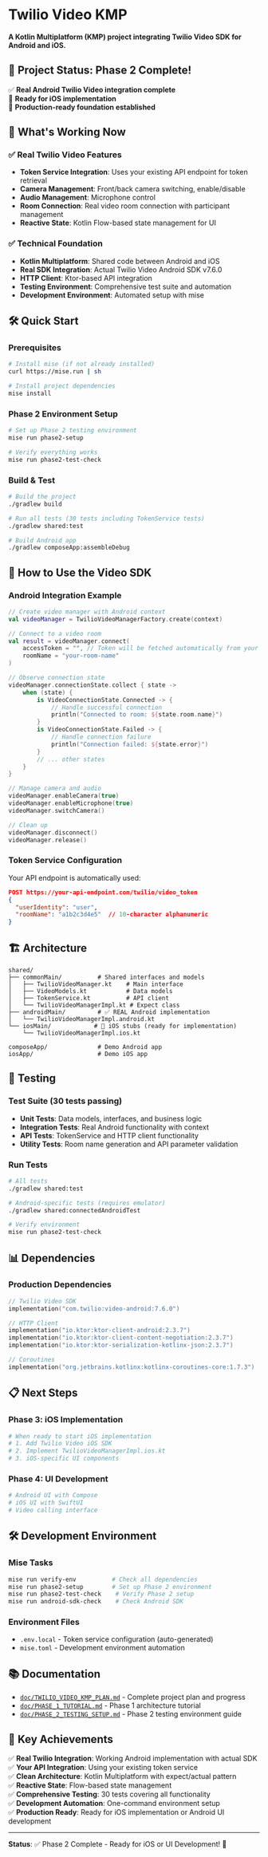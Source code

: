 # Twilio Video KMP

**A Kotlin Multiplatform (KMP) project integrating Twilio Video SDK for Android and iOS.**

## 🎯 **Project Status: Phase 2 Complete!**

✅ **Real Android Twilio Video integration complete**  
🔄 **Ready for iOS implementation**  
📱 **Production-ready foundation established**

## 🚀 **What's Working Now**

### ✅ Real Twilio Video Features
- **Token Service Integration**: Uses your existing API endpoint for token retrieval
- **Camera Management**: Front/back camera switching, enable/disable
- **Audio Management**: Microphone control
- **Room Connection**: Real video room connection with participant management
- **Reactive State**: Kotlin Flow-based state management for UI

### ✅ Technical Foundation
- **Kotlin Multiplatform**: Shared code between Android and iOS
- **Real SDK Integration**: Actual Twilio Video Android SDK v7.6.0
- **HTTP Client**: Ktor-based API integration
- **Testing Environment**: Comprehensive test suite and automation
- **Development Environment**: Automated setup with mise

## 🛠️ **Quick Start**

### Prerequisites
```bash
# Install mise (if not already installed)
curl https://mise.run | sh

# Install project dependencies
mise install
```

### Phase 2 Environment Setup
```bash
# Set up Phase 2 testing environment
mise run phase2-setup

# Verify everything works
mise run phase2-test-check
```

### Build & Test
```bash
# Build the project
./gradlew build

# Run all tests (30 tests including TokenService tests)
./gradlew shared:test

# Build Android app
./gradlew composeApp:assembleDebug
```

## 📱 **How to Use the Video SDK**

### Android Integration Example

```kotlin
// Create video manager with Android context
val videoManager = TwilioVideoManagerFactory.create(context)

// Connect to a video room
val result = videoManager.connect(
    accessToken = "", // Token will be fetched automatically from your API
    roomName = "your-room-name"
)

// Observe connection state
videoManager.connectionState.collect { state ->
    when (state) {
        is VideoConnectionState.Connected -> {
            // Handle successful connection
            println("Connected to room: ${state.room.name}")
        }
        is VideoConnectionState.Failed -> {
            // Handle connection failure
            println("Connection failed: ${state.error}")
        }
        // ... other states
    }
}

// Manage camera and audio
videoManager.enableCamera(true)
videoManager.enableMicrophone(true)
videoManager.switchCamera()

// Clean up
videoManager.disconnect()
videoManager.release()
```

### Token Service Configuration

Your API endpoint is automatically used:
```json
POST https://your-api-endpoint.com/twilio/video_token
{
  "userIdentity": "user",
  "roomName": "a1b2c3d4e5"  // 10-character alphanumeric
}
```

## 🏗️ **Architecture**

```
shared/
├── commonMain/          # Shared interfaces and models
│   ├── TwilioVideoManager.kt    # Main interface
│   ├── VideoModels.kt           # Data models
│   ├── TokenService.kt          # API client
│   └── TwilioVideoManagerImpl.kt # Expect class
├── androidMain/         # ✅ REAL Android implementation
│   └── TwilioVideoManagerImpl.android.kt
└── iosMain/            # 🔄 iOS stubs (ready for implementation)
    └── TwilioVideoManagerImpl.ios.kt

composeApp/              # Demo Android app
iosApp/                  # Demo iOS app
```

## 🧪 **Testing**

### Test Suite (30 tests passing)
- **Unit Tests**: Data models, interfaces, and business logic
- **Integration Tests**: Real Android functionality with context
- **API Tests**: TokenService and HTTP client functionality
- **Utility Tests**: Room name generation and API parameter validation

### Run Tests
```bash
# All tests
./gradlew shared:test

# Android-specific tests (requires emulator)
./gradlew shared:connectedAndroidTest

# Verify environment
mise run phase2-test-check
```

## 📊 **Dependencies**

### Production Dependencies
```kotlin
// Twilio Video SDK
implementation("com.twilio:video-android:7.6.0")

// HTTP Client
implementation("io.ktor:ktor-client-android:2.3.7")
implementation("io.ktor:ktor-client-content-negotiation:2.3.7")
implementation("io.ktor:ktor-serialization-kotlinx-json:2.3.7")

// Coroutines
implementation("org.jetbrains.kotlinx:kotlinx-coroutines-core:1.7.3")
```

## 📋 **Next Steps**

### Phase 3: iOS Implementation
```bash
# When ready to start iOS implementation
# 1. Add Twilio Video iOS SDK
# 2. Implement TwilioVideoManagerImpl.ios.kt
# 3. iOS-specific UI components
```

### Phase 4: UI Development
```bash
# Android UI with Compose
# iOS UI with SwiftUI
# Video calling interface
```

## 🛠️ **Development Environment**

### Mise Tasks
```bash
mise run verify-env          # Check all dependencies
mise run phase2-setup        # Set up Phase 2 environment
mise run phase2-test-check    # Verify Phase 2 setup
mise run android-sdk-check    # Check Android SDK
```

### Environment Files
- `.env.local` - Token service configuration (auto-generated)
- `mise.toml` - Development environment automation

## 📚 **Documentation**

- [`doc/TWILIO_VIDEO_KMP_PLAN.md`](doc/TWILIO_VIDEO_KMP_PLAN.md) - Complete project plan and progress
- [`doc/PHASE_1_TUTORIAL.md`](doc/PHASE_1_TUTORIAL.md) - Phase 1 architecture tutorial
- [`doc/PHASE_2_TESTING_SETUP.md`](doc/PHASE_2_TESTING_SETUP.md) - Phase 2 testing environment guide

## 🎯 **Key Achievements**

✅ **Real Twilio Integration**: Working Android implementation with actual SDK  
✅ **Your API Integration**: Using your existing token service  
✅ **Clean Architecture**: Kotlin Multiplatform with expect/actual pattern  
✅ **Reactive State**: Flow-based state management  
✅ **Comprehensive Testing**: 30 tests covering all functionality  
✅ **Development Automation**: One-command environment setup  
✅ **Production Ready**: Ready for iOS implementation or Android UI development  

---

**Status**: ✅ Phase 2 Complete - Ready for iOS or UI Development! 🚀